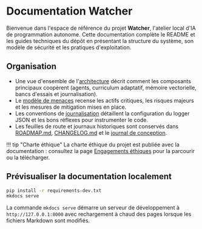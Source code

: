 # Documentation Watcher

Bienvenue dans l'espace de référence du projet **Watcher**, l'atelier local d'IA de programmation autonome.
Cette documentation complète le README et les guides techniques du dépôt en présentant la structure du
système, son modèle de sécurité et les pratiques d'exploitation.

## Organisation

- Une vue d'ensemble de l'[architecture](architecture.md) décrit comment les composants principaux
  coopèrent (agents, curriculum adaptatif, mémoire vectorielle, bancs d'essais et journalisation).
- Le [modèle de menaces](threat-model.md) recense les actifs critiques, les risques majeurs et les
  mesures de mitigation mises en place.
- Les conventions de [journalisation](logging.md) détaillent la configuration du logger JSON et les bons
  réflexes pour instrumenter le code.
- Les feuilles de route et journaux historiques sont conservés dans
  [ROADMAP.md](ROADMAP.md), [CHANGELOG.md](CHANGELOG.md) et le [journal de conception](journal/).

!!! tip "Charte éthique"
    La charte éthique du projet est publiée avec la documentation : consultez la page
    [Engagements éthiques](ethics.md) pour la parcourir ou la télécharger.

## Prévisualiser la documentation localement

```bash
pip install -r requirements-dev.txt
mkdocs serve
```

La commande `mkdocs serve` démarre un serveur de développement à `http://127.0.0.1:8000` avec rechargement
à chaud des pages lorsque les fichiers Markdown sont modifiés.
